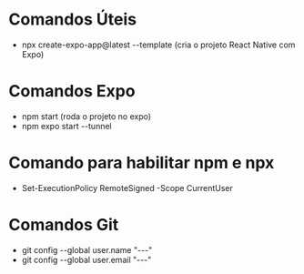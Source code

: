 # Comandos Úteis

- npx create-expo-app@latest --template (cria o projeto React Native com Expo)

# Comandos Expo

- npm start (roda o projeto no expo)
- npm expo start --tunnel

# Comando para habilitar npm e npx

- Set-ExecutionPolicy RemoteSigned -Scope CurrentUser

# Comandos Git

- git config --global user.name "---"
- git config --global user.email "---"
